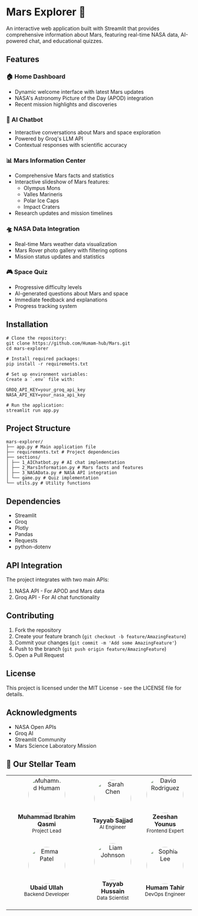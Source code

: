 # Mars Explorer 🚀

An interactive web application built with Streamlit that provides comprehensive information about Mars, featuring real-time NASA data, AI-powered chat, and educational quizzes.

## Features

### 🏠 Home Dashboard
- Dynamic welcome interface with latest Mars updates
- NASA's Astronomy Picture of the Day (APOD) integration
- Recent mission highlights and discoveries

### 🤖 AI Chatbot
- Interactive conversations about Mars and space exploration
- Powered by Groq's LLM API
- Contextual responses with scientific accuracy

### 📊 Mars Information Center
- Comprehensive Mars facts and statistics
- Interactive slideshow of Mars features:
  - Olympus Mons
  - Valles Marineris
  - Polar Ice Caps
  - Impact Craters
- Research updates and mission timelines

### 🛸 NASA Data Integration
- Real-time Mars weather data visualization
- Mars Rover photo gallery with filtering options
- Mission status updates and statistics

### 🎮 Space Quiz
- Progressive difficulty levels
- AI-generated questions about Mars and space
- Immediate feedback and explanations
- Progress tracking system

## Installation
```
# Clone the repository:
git clone https://github.com/Humam-hub/Mars.git 
cd mars-explorer

# Install required packages:
pip install -r requirements.txt

# Set up environment variables:
Create a `.env` file with:

GROQ_API_KEY=your_groq_api_key
NASA_API_KEY=your_nasa_api_key

# Run the application:
streamlit run app.py
```
## Project Structure
```
mars-explorer/
├── app.py # Main application file
├── requirements.txt # Project dependencies
├── sections/
│ ├── 1_AIChatbot.py # AI chat implementation
│ ├── 2_MarsInformation.py # Mars facts and features
│ ├── 3_NASAData.py # NASA API integration
│ └── game.py # Quiz implementation
└── utils.py # Utility functions
```
## Dependencies

- Streamlit
- Groq
- Plotly
- Pandas
- Requests
- python-dotenv

## API Integration

The project integrates with two main APIs:
1. NASA API - For APOD and Mars data
2. Groq API - For AI chat functionality

## Contributing

1. Fork the repository
2. Create your feature branch (`git checkout -b feature/AmazingFeature`)
3. Commit your changes (`git commit -m 'Add some AmazingFeature'`)
4. Push to the branch (`git push origin feature/AmazingFeature`)
5. Open a Pull Request

## License

This project is licensed under the MIT License - see the LICENSE file for details.

## Acknowledgments

- NASA Open APIs
- Groq AI
- Streamlit Community
- Mars Science Laboratory Mission

## 👥 Our Stellar Team

<div align="center">
<table>
<tr>
    <td align="center">
        <img src="https://avatars.githubusercontent.com/u/73097560?v=4" width="100px;" style="border-radius: 50%;" alt="Muhammad Humam"/><br>
        <b>Muhammad Ibrahim Qasmi</b><br>
        <sub>Project Lead</sub><br>
        <a href="https://github.com/Humam-hub"><img src="https://cdn-icons-png.flaticon.com/24/25/25231.png" width="16px"></a>
        <a href="https://linkedin.com/in/muhammad-humam-tahir-470267178/"><img src="https://cdn-icons-png.flaticon.com/24/61/61109.png" width="16px"></a>
    </td>
    <td align="center">
        <img src="https://avatars.githubusercontent.com/u/73097560?v=4" width="100px;" style="border-radius: 50%;" alt="Sarah Chen"/><br>
        <b>Tayyab Sajjad</b><br>
        <sub>AI Engineer</sub><br>
        <a href="https://github.com/sarahchen"><img src="https://cdn-icons-png.flaticon.com/24/25/25231.png" width="16px"></a>
        <a href="https://linkedin.com/in/sarahchen"><img src="https://cdn-icons-png.flaticon.com/24/61/61109.png" width="16px"></a>
    </td>
    <td align="center">
        <img src="https://avatars.githubusercontent.com/u/73097560?v=4" width="100px;" style="border-radius: 50%;" alt="David Rodriguez"/><br>
        <b>Zeeshan Younus</b><br>
        <sub>Frontend Expert</sub><br>
        <a href="https://github.com/davidr"><img src="https://cdn-icons-png.flaticon.com/24/25/25231.png" width="16px"></a>
        <a href="https://linkedin.com/in/davidr"><img src="https://cdn-icons-png.flaticon.com/24/61/61109.png" width="16px"></a>
    </td>
</tr>
<tr>
    <td align="center">
        <img src="https://avatars.githubusercontent.com/u/73097560?v=4" width="100px;" style="border-radius: 50%;" alt="Emma Patel"/><br>
        <b>Ubaid Ullah</b><br>
        <sub>Backend Developer</sub><br>
        <a href="https://github.com/emmapatel"><img src="https://cdn-icons-png.flaticon.com/24/25/25231.png" width="16px"></a>
        <a href="https://linkedin.com/in/emmapatel"><img src="https://cdn-icons-png.flaticon.com/24/61/61109.png" width="16px"></a>
    </td>
    <td align="center">
        <img src="https://avatars.githubusercontent.com/u/73097560?v=4" width="100px;" style="border-radius: 50%;" alt="Liam Johnson"/><br>
        <b>Tayyab Hussain</b><br>
        <sub>Data Scientist</sub><br>
        <a href="https://github.com/liamj"><img src="https://cdn-icons-png.flaticon.com/24/25/25231.png" width="16px"></a>
        <a href="https://linkedin.com/in/liamj"><img src="https://cdn-icons-png.flaticon.com/24/61/61109.png" width="16px"></a>
    </td>
    <td align="center">
        <img src="https://avatars.githubusercontent.com/u/73097560?v=4" width="100px;" style="border-radius: 50%;" alt="Sophia Lee"/><br>
        <b>Humam Tahir</b><br>
        <sub>DevOps Engineer</sub><br>
        <a href="https://github.com/sophial"><img src="https://cdn-icons-png.flaticon.com/24/25/25231.png" width="16px"></a>
        <a href="https://linkedin.com/in/sophial"><img src="https://cdn-icons-png.flaticon.com/24/61/61109.png" width="16px"></a>
    </td>
</tr>
</table>
</div>
